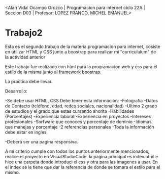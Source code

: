 <Alan Vidal Ocampo Orozco | Programacion para internet ciclo 22A | Seccion D03 | Profesor: LOPEZ FRANCO, MICHEL EMANUEL>
# Trabajo2
Esta es el segundo trabajo de la materia programacion para internet, cosiste en utilizar HTML y CSS junto a boostrap para realizar mi "curricululum" de la actividad anterior

Este trabajo fue realizado con html para la programacion web y css para el estilo de la misma junto al framework boostrap.

La practica debe llevar.

Desarrollo:

-Se debe usar HTML, CSS
Debe tener esta información:
-Fotografía
-Datos de Contacto (teléfono, edad, redes sociales, nacionalidad)
-Ultimo 2 grado de estudios y el grado que estas cursando ahorita
-Habilidades (Porcentajes)
-Experiencia laboral
-Experiencia en proyectos
-Intereses profesionales
-Sorfware que conoces y porcentaje de dominio
-Idiomas que manejas y porcentaje
-2 referencias personales
-Toda la información debe estar en ingles.


-Deberá ser una pagina responsiva.

A mi criterio cumple con todos los puntos anteriormente mencionados, realice el proyecto en VisualStudioCode.
la pagina principal es index.html e hice una carpeta donde introduci el css y otra para las imagenes a usar.
En el index se le tiene que dar la referencia de donde se tomara el estilo para el mismo.

